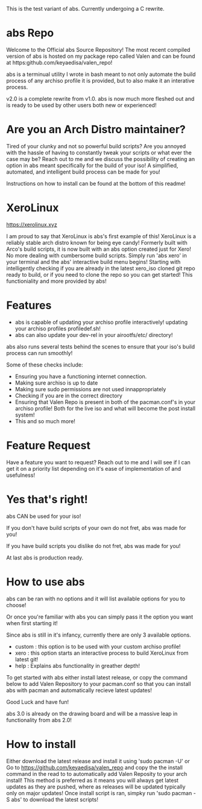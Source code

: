 This is the test variant of abs. Currently undergoing a C rewrite.

# abs Repo

Welcome to the Official abs Source Repository! The most recent compiled version of abs is hosted on my package repo called Valen and
can be found at https:github.com/keyaedisa/valen_repo!

abs is a terminual utility I wrote in bash meant to not only automate the build
process of any archiso profile it is provided, but to also make it an
interative process.

v2.0 is a complete rewrite from v1.0. abs is now much more fleshed out and is
ready to be used by other users both new or experienced!

# Are you an Arch Distro maintainer?

Tired of your clunky and not so powerful build scripts? Are you annoyed
with the hassle of having to constantly tweak your scripts or what ever the
case may be? Reach out to me and we discuss the possibility of creating  an
option in abs meant specifically for the build of your iso! A simplified,
automated, and intelligent build process can be made for you!

Instructions on how to install can be found at the bottom of this readme!

# XeroLinux

https://xerolinux.xyz

I am proud to say that XeroLinux is abs's first example of this!
XeroLinux is a reliably stable arch distro known for being eye candy!
Formerly built with Arco's build scripts, it is now built with an abs option
created just for Xero! No more dealing with cumbersome build scripts. Simply run
'abs xero' in your terminal and the abs' interactive build menu begins!
Starting with intelligently checking if you are already in the latest xero_iso
cloned git repo ready to build, or if you need to clone the repo so you can get
started! This functioniality and more provided by abs!

# Features

- abs is capable of updating your archiso profile interactively! updating your archiso profiles
  profiledef.sh!
- abs can also update your dev-rel in your airootfs/etc/ directory!

abs also runs several tests behind the scenes to ensure that your iso's build
process can run smoothly!

Some of these checks include:
- Ensuring you have a functioning internet connection.
- Making sure archiso is up to date
- Making sure sudo permissions are not used innappropriately
- Checking if you are in the correct directory
- Ensuring that Valen Repo is present in both of the pacman.conf's in your archiso profile!
  Both for the live iso and what will become the post install system!
- This and so much more!

# Feature Request

Have a feature you want to request? Reach out to me and I will see if I can get
it on a priority list depending on it's ease of implementation of and
usefulness!

# Yes that's right!

abs CAN be used for your iso!

If you don't have build scripts of your own do not fret, abs was made for you!

If you have build scripts you dislike do not fret, abs was made for you!

At last abs is production ready.

# How to use abs

abs can be ran with no options and it will list available options for you to
choose!

Or once you're familiar with abs you can simply pass it the option you want when first starting it!

Since abs is still in it's infancy, currently there are only 3 available options.
- custom : this option is to be used with your custom archiso profile!
- xero : this option starts an interactive process to build XeroLinux from
latest git!
- help : Explains abs functionality in greather depth!

To get started with abs either install latest release, or copy the command below
to add Valen Repository to your pacman.conf so that you can install abs with
pacman and automatically recieve latest updates!

Good Luck and have fun!

abs 3.0 is already on the drawing board and will be a massive leap in
functionality from abs 2.0!

# How to install
Either download the latest release and install it using 'sudo pacman -U'
or
Go to https://github.com/keyaedisa/valen_repo and copy the the install command in the read to to automatically add Valen Reposity to your arch install!
This method is preferred as it means you will always get latest updates as they are pushed, where as releases will be updated typically only on major updates!
Once install script is ran, simpky run 'sudo pacman -S abs' to download the latest scripts!
